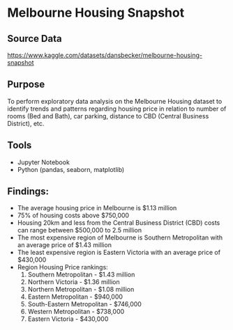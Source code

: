 # Melbourne Housing Snapshot<a id='melbourne_housing'></a>
## Source Data
https://www.kaggle.com/datasets/dansbecker/melbourne-housing-snapshot

## Purpose
To perform exploratory data analysis on the Melbourne Housing dataset to identify trends and patterns regarding housing price in relation to number of rooms (Bed and Bath), car parking, distance to CBD (Central Business District), etc.

## Tools
- Jupyter Notebook
- Python (pandas, seaborn, matplotlib)

## Findings:
- The average housing price in Melbourne is \$1.13 million
- 75\% of housing costs above \$750,000
- Housing 20km and less from the Central Business District (CBD) costs can range between \$500,000 to 2.5 million
- The most expensive region of Melbourne is Southern Metropolitan with an average price of \$1.43 million
- The least expensive region is Eastern Victoria with an average price of \$430,000
- Region Housing Price rankings:
    1. Southern Metropolitan - \$1.43 million
    2. Northern Victoria - \$1.36 million
    3. Northern Metropolitan - \$1.08 million
    4. Eastern Metropolitan - \$940,000
    5. South-Eastern Metropolitan - \$746,000
    6. Western Metropolitan  - \$738,000
    7. Eastern Victoria - \$430,000
